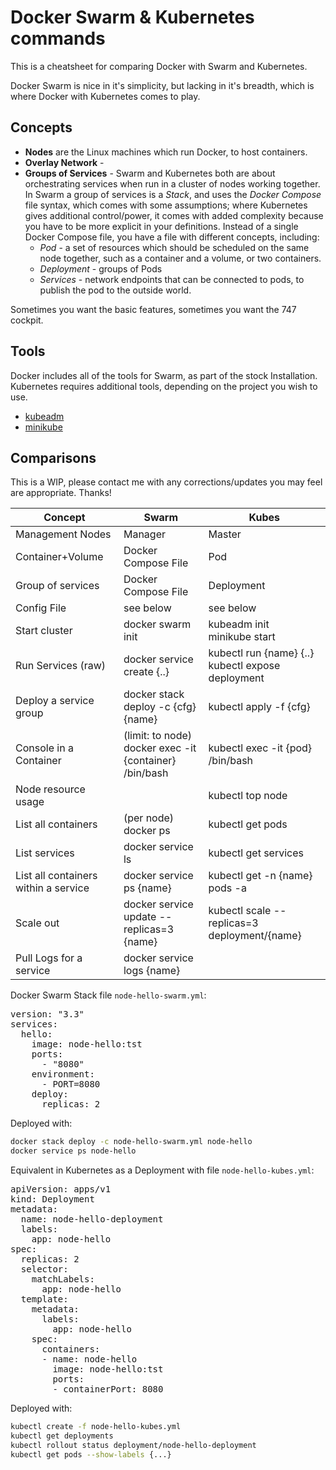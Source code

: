 # Docker Swarm & Kubernetes commands

This is a cheatsheet for comparing Docker with Swarm and Kubernetes.

Docker Swarm is nice in it's simplicity, but lacking in it's breadth, which is where Docker with Kubernetes comes to play.

## Concepts

* **Nodes** are the Linux machines which run Docker, to host containers.
* **Overlay Network** -
* **Groups of Services** - Swarm and Kubernetes both are about orchestrating services when run in a cluster of nodes working together.  In Swarm a group of services is a *Stack*, and uses the *Docker Compose* file syntax, which comes with some assumptions; where Kubernetes gives additional control/power, it comes with added complexity because you have to be more explicit in your definitions.  Instead of a single Docker Compose file,  you have a file with different concepts, including:
    * *Pod* - a set of resources which should be scheduled on the same node together, such as a container and a volume, or two containers.
    * *Deployment* - groups of Pods
    * *Services* - network endpoints that can be connected to pods, to publish the pod to the outside world.

Sometimes you want the basic features, sometimes you want the 747 cockpit.

## Tools

Docker includes all of the tools for Swarm, as part of the stock Installation.  Kubernetes requires additional tools, depending on the project you wish to use.

* [kubeadm](https://kubernetes.io/docs/setup/independent/create-cluster-kubeadm/#24-initializing-your-master)
* [minikube](https://kubernetes.io/docs/getting-started-guides/minikube/)


## Comparisons

This is a WIP, please contact me with any corrections/updates you may feel are appropriate.  Thanks!

| Concept| Swarm | Kubes|
| ----- |----|-----|
| Management Nodes | Manager | Master |
| Container+Volume | Docker Compose File | Pod |
| Group of services | Docker Compose File | Deployment |
| Config File | see below| see below|
| Start cluster | docker swarm init | kubeadm init<br> minikube start|
| Run Services (raw) | docker service create {..} | kubectl run {name} {..}<br>kubectl expose deployment|
| Deploy a service group | docker stack deploy -c {cfg} {name} | kubectl apply -f {cfg}|
| Console in a Container | (limit: to node)<br>docker exec -it {container} /bin/bash| kubectl exec -it {pod} /bin/bash|
| Node resource usage | | kubectl top node|
| List all containers | (per node)<br>docker ps| kubectl get pods|
| List services | docker service ls | kubectl get services|
| List all containers within a service | docker service ps {name} | kubectl get -n {name} pods -a|
| Scale out | docker service update --replicas=3 {name}|kubectl scale --replicas=3 deployment/{name}|
| Pull Logs for a service | docker service logs {name} | |

Docker Swarm Stack file `node-hello-swarm.yml`:

<pre>
version: "3.3"
services:
  hello:
    image: node-hello:tst
    ports:
      - "8080"
    environment:
      - PORT=8080
    deploy:
      replicas: 2
</pre>

Deployed with:
```bash
docker stack deploy -c node-hello-swarm.yml node-hello
docker service ps node-hello
```

Equivalent in Kubernetes as a Deployment with file `node-hello-kubes.yml`:

<pre>
apiVersion: apps/v1
kind: Deployment
metadata:
  name: node-hello-deployment
  labels:
    app: node-hello
spec:
  replicas: 2
  selector:
    matchLabels:
      app: node-hello
  template:
    metadata:
      labels:
        app: node-hello
    spec:
      containers:
      - name: node-hello
        image: node-hello:tst
        ports:
        - containerPort: 8080
</pre>

Deployed with:

```bash
kubectl create -f node-hello-kubes.yml
kubectl get deployments
kubectl rollout status deployment/node-hello-deployment
kubectl get pods --show-labels {...}
```
